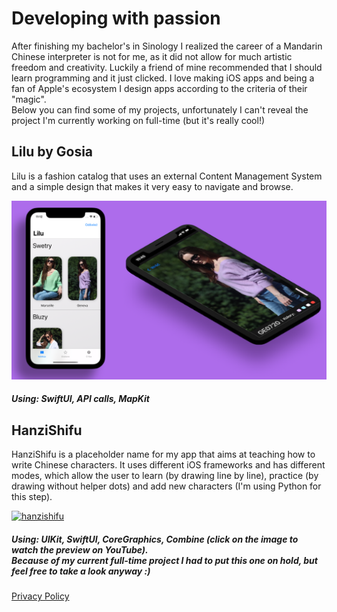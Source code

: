 <h1>Developing with passion</h1>
<body>After finishing my bachelor's in Sinology I realized the career of a Mandarin Chinese interpreter is not for me, as it did not allow for much artistic freedom and creativity. Luckily a friend of mine recommended that I should learn programming and it just clicked. I love making iOS apps and being a fan of Apple's ecosystem I design apps according to the criteria of their "magic".<br>  Below you can find some of my projects, unfortunately I can't reveal the project I'm currently working on full-time (but it's really cool!)</body><br>
<h2>Lilu by Gosia</h2>
<body>Lilu is a fashion catalog that uses an external Content Management System and a simple design that makes it very easy to navigate and browse.</body>

![LilussCropped.png](LilussCropped.png)
<h5>Using: SwiftUI, API calls, MapKit</h5>

<h2>HanziShifu</h2>
<body>HanziShifu is a placeholder name for my app that aims at teaching how to write Chinese characters. It uses different iOS frameworks and has different modes, which allow the user to learn (by drawing line by line), practice (by drawing without helper dots) and add new characters (I'm using Python for this step).</body>

[![hanzishifu](http://img.youtube.com/vi/2JpPUvy1oLk/0.jpg)](http://www.youtube.com/watch?v=2JpPUvy1oLk "HanziShifu - Preview")
<h5>Using: UIKit, SwiftUI, CoreGraphics, Combine (click on the image to watch the preview on YouTube).<br>
Because of my current full-time project I had to put this one on hold, but feel free to take a look anyway :)</h5>

[Privacy Policy](/privacy-policy.md)
